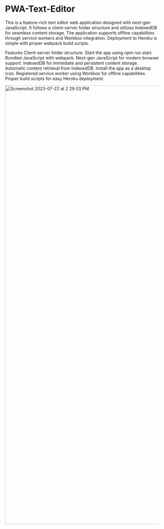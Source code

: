 # PWA-Text-Editor
This is a feature-rich text editor web application designed with next-gen JavaScript. It follows a client-server folder structure and utilizes IndexedDB for seamless content storage. The application supports offline capabilities through service workers and Workbox integration. Deployment to Heroku is simple with proper webpack build scripts.

Features
Client-server folder structure.
Start the app using npm run start.
Bundled JavaScript with webpack.
Next-gen JavaScript for modern browser support.
IndexedDB for immediate and persistent content storage.
Automatic content retrieval from IndexedDB.
Install the app as a desktop icon.
Registered service worker using Workbox for offline capabilities.
Proper build scripts for easy Heroku deployment.

<img width="1440" alt="Screenshot 2023-07-22 at 2 29 03 PM" src="https://github.com/cameronoberlies/PWA-Text-Editor/assets/123196319/f8038770-3801-4ca8-826b-5d9b23cfd466">

